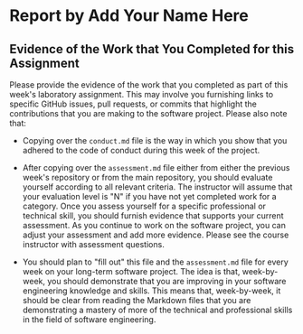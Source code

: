 # Report by Add Your Name Here

## Evidence of the Work that You Completed for this Assignment

Please provide the evidence of the work that you completed as part of this
week's laboratory assignment. This may involve you furnishing links to specific
GitHub issues, pull requests, or commits that highlight the contributions that
you are making to the software project. Please also note that:

* Copying over the `conduct.md` file is the way in which you show that you
  adhered to the code of conduct during this week of the project.

* After copying over the `assessment.md` file either from either the previous
  week's repository or from the main repository, you should evaluate yourself
  according to all relevant criteria. The instructor will assume that your
  evaluation level is "N" if you have not yet completed work for a category.
  Once you assess yourself for a specific professional or technical skill, you
  should furnish evidence that supports your current assessment. As you continue
  to work on the software project, you can adjust your assessment and add more
  evidence. Please see the course instructor with assessment questions.

* You should plan to "fill out" this file and the `assessment.md` file for every
  week on your long-term software project. The idea is that, week-by-week, you
  should demonstrate that you are improving in your software engineering
  knowledge and skills. This means that, week-by-week, it should be clear from
  reading the Markdown files that you are demonstrating a mastery of more of the
  technical and professional skills in the field of software engineering.
